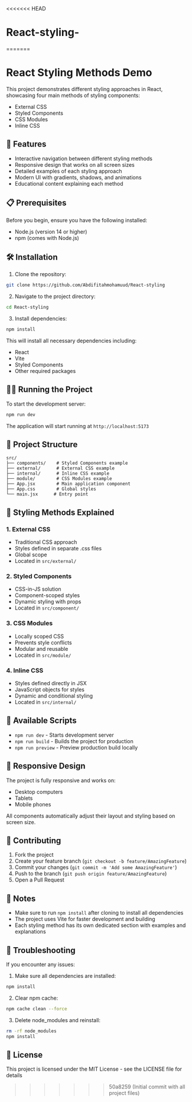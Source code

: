 <<<<<<< HEAD
# React-styling-
=======
# React Styling Methods Demo

This project demonstrates different styling approaches in React, showcasing four main methods of styling components:
- External CSS
- Styled Components
- CSS Modules
- Inline CSS

## 🚀 Features

- Interactive navigation between different styling methods
- Responsive design that works on all screen sizes
- Detailed examples of each styling approach
- Modern UI with gradients, shadows, and animations
- Educational content explaining each method

## 📋 Prerequisites

Before you begin, ensure you have the following installed:
- Node.js (version 14 or higher)
- npm (comes with Node.js)

## 🛠️ Installation

1. Clone the repository:
```bash
git clone https://github.com/Abdifitahmohamuud/React-styling
```

2. Navigate to the project directory:
```bash
cd React-styling
```

3. Install dependencies:
```bash
npm install
```

This will install all necessary dependencies including:
- React
- Vite
- Styled Components
- Other required packages

## 🏃‍♂️ Running the Project

To start the development server:

```bash
npm run dev
```

The application will start running at `http://localhost:5173`

## 📁 Project Structure

```
src/
├── components/    # Styled Components example
├── external/      # External CSS example
├── internal/      # Inline CSS example
├── module/        # CSS Modules example
├── App.jsx        # Main application component
├── App.css        # Global styles
└── main.jsx      # Entry point
```

## 🎨 Styling Methods Explained

### 1. External CSS
- Traditional CSS approach
- Styles defined in separate .css files
- Global scope
- Located in `src/external/`

### 2. Styled Components
- CSS-in-JS solution
- Component-scoped styles
- Dynamic styling with props
- Located in `src/component/`

### 3. CSS Modules
- Locally scoped CSS
- Prevents style conflicts
- Modular and reusable
- Located in `src/module/`

### 4. Inline CSS
- Styles defined directly in JSX
- JavaScript objects for styles
- Dynamic and conditional styling
- Located in `src/internal/`

## 🔧 Available Scripts

- `npm run dev` - Starts development server
- `npm run build` - Builds the project for production
- `npm run preview` - Preview production build locally

## 📱 Responsive Design

The project is fully responsive and works on:
- Desktop computers
- Tablets
- Mobile phones

All components automatically adjust their layout and styling based on screen size.

## 🤝 Contributing

1. Fork the project
2. Create your feature branch (`git checkout -b feature/AmazingFeature`)
3. Commit your changes (`git commit -m 'Add some AmazingFeature'`)
4. Push to the branch (`git push origin feature/AmazingFeature`)
5. Open a Pull Request

## 📝 Notes

- Make sure to run `npm install` after cloning to install all dependencies
- The project uses Vite for faster development and building
- Each styling method has its own dedicated section with examples and explanations

## 🐛 Troubleshooting

If you encounter any issues:

1. Make sure all dependencies are installed:
```bash
npm install
```

2. Clear npm cache:
```bash
npm cache clean --force
```

3. Delete node_modules and reinstall:
```bash
rm -rf node_modules
npm install
```

## 📄 License

This project is licensed under the MIT License - see the LICENSE file for details
>>>>>>> 50a8259 (Initial commit with all project files)
